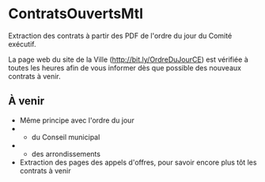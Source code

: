 # ContratsOuvertsMtl
Extraction des contrats à partir des PDF de l'ordre du jour du Comité exécutif.

La page web du site de la Ville (http://bit.ly/OrdreDuJourCE) est vérifiée à toutes les heures afin de vous informer dès que possible des nouveaux contrats à venir.

## À venir

* Même principe avec l'ordre du jour
* * du Conseil municipal
* * des arrondissements
* Extraction des pages des appels d'offres, pour savoir encore plus tôt les contrats à venir
